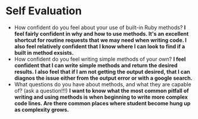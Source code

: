 # Self Evaluation

- How confident do you feel about your use of built-in Ruby methods?
**I feel fairly confident in why and how to use methods. It's an excellent shortcut for routine requests that we may need when writing code. I also feel relatively confident that I know where I can look to find if a built in method exsists.**
- How confident do you feel writing simple methods of your own?
**I feel confident that I can write simple methods and return the desired results. I also feel that if I am not getting the output desired, that I can diagnos the issue either from the output error or with a google search.**
- What questions do you have about methods, and what they are capable of? (ask a question!!!)
**I want to know what the most common pitfall of writing and using methods is when beginning to write more complex code lines. Are there common places where student become hung up as complexity grows.**